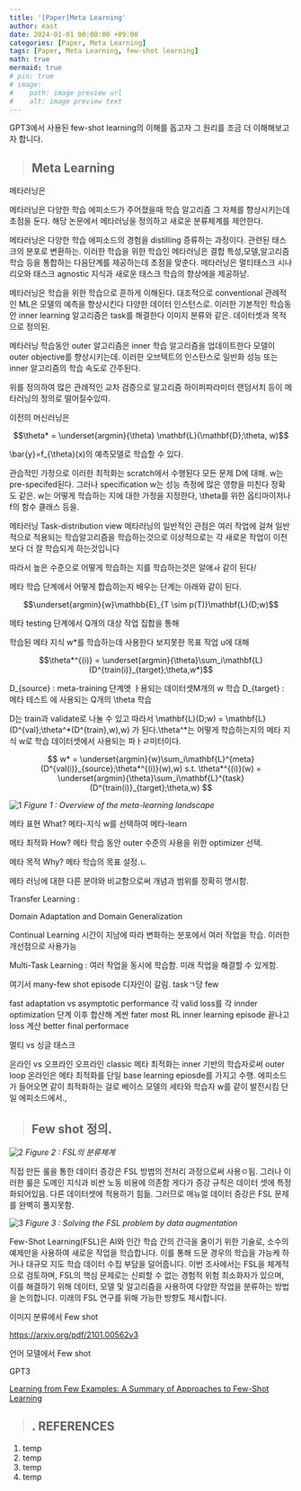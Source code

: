```yaml
---
title: '[Paper]Meta Learning'
author: east
date: 2024-01-01 00:00:00 +09:00
categories: [Paper, Meta Learning]
tags: [Paper, Meta Learning, few-shot learning]
math: true
mermaid: true
# pin: true
# image:
#    path: image preview url
#    alt: image preview text
---
```


GPT3에서 사용된 few-shot learning의 이해를 돕고자 그 원리를 조금 더 이해해보고자 합니다.

> ## Meta Learning

메타러닝은 


메타러닝은 다양한 학습 에피소드가 주어졌을때 학습 알고리즘 그 자체를 향상시키는데 초점을 둔다.
해당 논문에서 메타러닝을 정의하고 새로운 분류체계를 제안한다.

메타러닝은 다양한 학습 에피소드의 경험을 distilling 증류하는 과정이다. 관련된 태스크의 분포로 변환하는. 이러한 학습을 위한 학습인 메타러닝은 결합 특성,모델,알고리즘 학습 등을 통합하는 다음단계를 제공하는데 초점을 맞춘다.
메타러닝은 멀티태스크 시나리오와 태스크 agnostic 지식과 새로운 태스크 학습의 향상에을 제공하낟.

메타러닝은 학습을 위한 학습으로 흔하게 이해된다. 대조적으로 conventional 관례적인 ML은 모델의 예측을 향상시킨다 다양한 데이터 인스턴스로.
이러한 기본적인 학습동안 inner learning 알고리즘은 task를 해결한다 이미지 분류와 같은. 데이터셋과 목적으로 정의된.

메타러닝 학습동안 outer 알고리즘은 inner 학습 알고리즘을 업데이트한다 모델이 outer objective를 향상시키는데.
이러한 오브텍트의 인스탄스로 일반화 성능 또는 inner 알고리즘의 학습 속도로 간주된다.

위를 정의하여 많은 관례적인 교차 검증으로 알고리즘 하이퍼파라미터 랜덤서치 등이 메타러닝의 정의로 떨어질수있따.

이전의 머신러닝은 

$$\theta* = \underset{argmin}{\theta} \mathbf{L}(\mathbf{D};\theta, w)$$

\bar{y}=f_{\theta}(x)의 예측모델로 학습할 수 있다.

관습적인 가정으로 이러한 최적화는 scratch에서 수행된다 모든 문제 D에 대해. w는 pre-specifed된다.
그러나 specification w는 성능 측정에 많은 영향을 미친다  정확도 같은.
w는 어떻게 학습하는 지에 대한 가정을 지정한다, \theta를 위한 옵티마이저나 f의 함수 클래스 등을. 

메타러닝 Task-distribution view
메타러닝의 일반적인 관점은 여러 작업에 걸쳐 일반적으로 적용되는 학습알고리즘을 학습하는것으로 이상적으로는 각 새로운 작업이 이전보다 더 잘 학습되게 하는것입니다

따라서 높은 수준으로 어떻게 학습하는 지를 학습하는것은 알애ㅘ 같이 된다/

메타 학습 단계에서 어떻게 합습하는지 배우는 단계는 아래와 같이 된다.

$$\underset{argmin}{w}\mathbb{E}_{T \sim p(T)}\mathbf{L}(D;w)$$



메타 testing 단계에서 Q개의 대상 작업 집합을 통해 

학습된 메타 지식 w*를 학습하는데 사용한다  보지못한 목표 작업 u에 대해

$$\theta*^{(i)} = \underset{argmin}{\theta}\sum_i\mathbf{L}(D^{train(i)}_{target};\theta,w*)$$


D_{source} : meta-training 단계엣 ㅏ용되는 데이터셋M개의 w 학습
D_{target} : 메타 테스트  에 사용되는 Q개의 \theta 학습



D는 train과 validate로 나눌 수 있고 따라서 \mathbf{L}(D;w) = \mathbf{L}(D^{val};\theta^*(D^{train},w),w) 가 된다.\theta^*는 어떻게 학습하는지의 메타 지식 w로 학습 데이터셋에서 사용되는 파ㅏㄹ미터이다.

$$
w* = \underset{argmin}{w}\sum_i\mathbf{L}^{meta}(D^{val(i)}_{source};\theta*^{(i)}(w),w)
s.t. \theta*^{(i)}(w) = \underset{argmin}{\theta}\sum_i\mathbf{L}^{task}(D^{train(i)}_{target};\theta,w)
$$



![1](https://github.com/eastk1te/eastk1te.github.io/assets/77319450/683049f3-edb1-435f-a0ae-66be64d367dd)
_Figure 1 :  Overview of the meta-learning landscape_


메타 표현 What?  메타-지식 w를 선택하여 메타-learn

메타 최적화 How? 메타 학습 동안 outer 수준의 사용을 위한 optimizer 선택.

메타 목적 Why? 메타 학습의 목표 설정.ㄴ


메타 러닝에 대한 다른 분야와 비교함으로써 개념과 범위를 정확히 명시함.

Transfer Learning : 

Domain Adaptation and Domain Generalization

Continual Learning 시간이 지남에 따라 변화하는 분포에서 여러 작업을 학습. 이러한 개선점으로 사용가능

Multi-Task Learning : 여러 작업을 동시에 학습함. 미래 작업을 해결할 수 있게함.


여기서 many-few shot episode 디자인이 갈림.
taskㄱ당 few 

fast adaptation vs asymptotic performance
각 valid loss를 각 innder optimization 단계 이후 합산해 계싼 fater most RL
inner learning episode 끝나고 loss 계산 better final performace

멀티 vs 싱글 태스크

온라인 vs 오프라인
오프라인 classic 메타 최적화는 inner 기반의 학습자로써 outer loop
온라인은 메타 최적화를 단일 base learning epiosde를 가지고 수행. 
에피소드가 들어오면 같이 최적화하는 걸로 베이스 모델의 세타와 학습자 w를 같이 발전시킴 단일 에피소드에서.,


> ## Few shot 정의.



![2](https://github.com/eastk1te/eastk1te.github.io/assets/77319450/39e1a95c-f164-4d9c-adf2-6d405f56fca5)
_Figure 2 : FSL의 분류체계_



직접 만든 룰을 통한 데이터 증강은 FSL 방법의 전처리 과정으로써 사용ㅇ됨. 그러나 이러한 룰은 도메인 지식과 비싼 노동 비용에 의존함 게다가 증강 규칙은 데이터 셋에 특정화되어있음. 다른 데이터셋에 적용하기 힘듦.  그러므로 매뉴얼  데이터 증강은 FSL 문제를 완벽히 풀지못함.


![3](https://github.com/eastk1te/eastk1te.github.io/assets/77319450/ad46d2b5-f946-4664-a2e2-377d0429aecf)
_Figure 3 : Solving the FSL problem by data augmentation_






Few-Shot Learning(FSL)은 AI와 인간 학습 간의 간극을 줄이기 위한 기술로, 소수의 예제만을 사용하여 새로운 작업을 학습합니다. 이를 통해 드문 경우의 학습을 가능케 하거나 대규모 지도 학습 데이터 수집 부담을 덜어줍니다. 이번 조사에서는 FSL을 체계적으로 검토하며, FSL의 핵심 문제로는 신뢰할 수 없는 경험적 위험 최소화자가 있으며, 이를 해결하기 위해 데이터, 모델 및 알고리즘을 사용하여 다양한 작업을 분류하는 방법을 논의합니다. 미래의 FSL 연구를 위해 가능한 방향도 제시합니다.







이미지 분류에서 Few shot

https://arxiv.org/pdf/2101.00562v3

언어 모델에서 Few shot

GPT3


















[Learning from Few Examples: A Summary of Approaches to Few-Shot Learning](https://arxiv.org/abs/2203.04291)

> ## . REFERENCES

1. temp
2. temp
3. temp
4. temp


<br><br>
---

